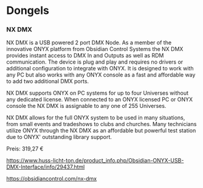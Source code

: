 # Dongels

### NX DMX

NX DMX is a USB powered 2 port DMX Node. As a member of the innovative ONYX platform from Obsidian Control Systems the NX DMX provides instant access to DMX In and Outputs as well as RDM communication. The device is plug and play and requires no drivers or additional configuration to integrate with ONYX. It is designed to work with any PC but also works with any ONYX console as a fast and affordable way to add two additional DMX ports.

NX DMX supports ONYX on PC systems for up to four Universes without any dedicated license. When connected to an ONYX licensed PC or ONYX console the NX DMX is assignable to any one of 255 Universes.

NX DMX allows for the full ONYX system to be used in many situations, from small events and tradeshows to clubs and churches. Many technicians utilize ONYX through the NX DMX as an affordable but powerful test station due to ONYX' outstanding library support.

Preis: 319,27 €

https://www.huss-licht-ton.de/product_info.php/Obsidian-ONYX-USB-DMX-Interface/info/29437.html

https://obsidiancontrol.com/nx-dmx